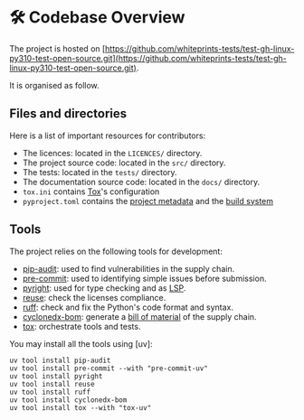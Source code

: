 <!--
SPDX-FileCopyrightText: © 2024 Romain Brault <mail@romainbrault.com>

SPDX-License-Identifier: CC-BY-4.0
-->

# 🛠️ Codebase Overview

The project is hosted on [https://github.com/whiteprints-tests/test-gh-linux-py310-test-open-source.git](https://github.com/whiteprints-tests/test-gh-linux-py310-test-open-source.git).

It is organised as follow.

## Files and directories

Here is a list of important resources for contributors:

- The licences: located in the `LICENCES/` directory.
- The project source code: located in the `src/` directory.
- The tests: located in the `tests/` directory.
- The documentation source code: located in the `docs/` directory.
- `tox.ini` contains [Tox]'s configuration
- `pyproject.toml` contains the [project metadata] and the [build system]

[project metadata]: https://peps.python.org/pep-0621/
[build system]: https://peps.python.org/pep-0518/

## Tools

The project relies on the following tools for development:

- [pip-audit]: used to find vulnerabilities in the supply chain.
- [pre-commit]: used to identifying simple issues before submission.
- [pyright]: used for type checking and as [LSP].
- [reuse]: check the licenses compliance.
- [ruff]: check and fix the Python's code format and syntax.
- [cyclonedx-bom]: generate a [bill of material] of the supply chain.
- [tox]: orchestrate tools and tests.

[pip-audit]: https://github.com/pypa/pip-audit
[pre-commit]: https://pre-commit.com/
[pyright]: https://microsoft.github.io/pyright/
[reuse]: https://reuse.software/
[ruff]: https://docs.astral.sh/ruff/
[cyclonedx-bom]: https://cyclonedx-bom-tool.readthedocs.io/en/latest/
[LSP]: https://en.wikipedia.org/wiki/Language_Server_Protocol
[bill of material]: https://en.wikipedia.org/wiki/Software_supply_chain

You may install all the tools using [uv]:

```console
uv tool install pip-audit
uv tool install pre-commit --with "pre-commit-uv"
uv tool install pyright
uv tool install reuse
uv tool install ruff
uv tool install cyclonedx-bom
uv tool install tox --with "tox-uv"
```

[Tox]: https://tox.wiki/en/stable/
